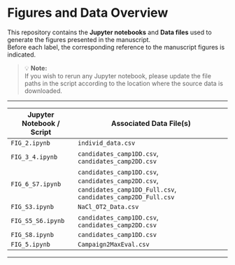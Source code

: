 # Figures and Data Overview

This repository contains the **Jupyter notebooks** and **Data files** used to generate the figures presented in the manuscript.  
Before each label, the corresponding reference to the manuscript figures is indicated.  

> 💡 **Note:**  
> If you wish to rerun any Jupyter notebook, please update the file paths in the script according to the location where the source data is downloaded.

---

| **Jupyter Notebook / Script** | **Associated Data File(s)** |
|-------------------------------|------------------------------|
| `FIG_2.ipynb` | `individ_data.csv` |
| `FIG_3_4.ipynb` | `candidates_camp1DD.csv`, `candidates_camp2DD.csv` |
| `FIG_6_S7.ipynb` | `candidates_camp1DD.csv`, `candidates_camp2DD.csv`, `candidates_camp1DD_Full.csv`, `candidates_camp2DD_Full.csv`|
| `FIG_S3.ipynb` | `NaCl_OT2_Data.csv` |
| `FIG_S5_S6.ipynb` | `candidates_camp1DD.csv`, `candidates_camp2DD.csv` |
| `FIG_S8.ipynb` | `candidates_camp1DD.csv` |
| `FIG_5.ipynb` | `Campaign2MaxEval.csv` |

---

